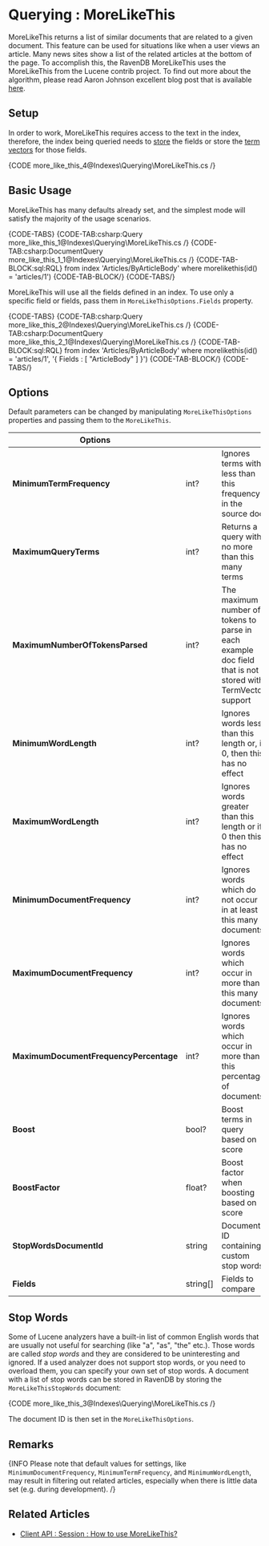 ﻿# Querying : MoreLikeThis

MoreLikeThis returns a list of similar documents that are related to a given document. This feature can be used for situations like when a user views an article. Many news sites show a list of the related articles at the bottom of the page. To accomplish this, the RavenDB MoreLikeThis uses the MoreLikeThis from the Lucene contrib project. To find out more about the algorithm, please read Aaron Johnson excellent blog post that is available [here](http://cephas.net/blog/2008/03/30/how-morelikethis-works-in-lucene/).      

## Setup

In order to work, MoreLikeThis requires access to the text in the index, therefore, the index being queried needs to [store](../../indexes/storing-data-in-index) the fields or store the [term vectors](../../indexes/using-term-vectors) for those fields.

{CODE more_like_this_4@Indexes\Querying\MoreLikeThis.cs /}

## Basic Usage

MoreLikeThis has many defaults already set, and the simplest mode will satisfy the majority of the usage scenarios.

{CODE-TABS}
{CODE-TAB:csharp:Query more_like_this_1@Indexes\Querying\MoreLikeThis.cs /}
{CODE-TAB:csharp:DocumentQuery more_like_this_1_1@Indexes\Querying\MoreLikeThis.cs /}
{CODE-TAB-BLOCK:sql:RQL}
from index 'Articles/ByArticleBody' 
where morelikethis(id() = 'articles/1')
{CODE-TAB-BLOCK/}
{CODE-TABS/}

MoreLikeThis will use all the fields defined in an index. To use only a specific field or fields, pass them in `MoreLikeThisOptions.Fields` property.

{CODE-TABS}
{CODE-TAB:csharp:Query more_like_this_2@Indexes\Querying\MoreLikeThis.cs /}
{CODE-TAB:csharp:DocumentQuery more_like_this_2_1@Indexes\Querying\MoreLikeThis.cs /}
{CODE-TAB-BLOCK:sql:RQL}
from index 'Articles/ByArticleBody' 
where morelikethis(id() = 'articles/1', '{ Fields : [ "ArticleBody" ] }')
{CODE-TAB-BLOCK/}
{CODE-TABS/}

## Options

Default parameters can be changed by manipulating `MoreLikeThisOptions` properties and passing them to the `MoreLikeThis`.

| Options | | |
| ------------- | ------------- | ----- |
| **MinimumTermFrequency** | int? | Ignores terms with less than this frequency in the source doc |
| **MaximumQueryTerms** | int? | Returns a query with no more than this many terms |
| **MaximumNumberOfTokensParsed** | int? | The maximum number of tokens to parse in each example doc field that is not stored with TermVector support |
| **MinimumWordLength** | int? | Ignores words less than this length or, if 0, then this has no effect |
| **MaximumWordLength** | int? | Ignores words greater than this length or if 0 then this has no effect |
| **MinimumDocumentFrequency** | int? | Ignores words which do not occur in at least this many documents |
| **MaximumDocumentFrequency** | int? | Ignores words which occur in more than this many documents |
| **MaximumDocumentFrequencyPercentage** | int? | Ignores words which occur in more than this percentage of documents |
| **Boost** | bool? | Boost terms in query based on score |
| **BoostFactor** | float? |  Boost factor when boosting based on score |
| **StopWordsDocumentId** | string | Document ID containing custom stop words |
| **Fields** | string[] | Fields to compare |

## Stop Words

Some of Lucene analyzers have a built-in list of common English words that are usually not useful for searching (like "a", "as", "the" etc.). Those words are called 
*stop words* and they are considered to be uninteresting and ignored. If a used analyzer does not support stop words, or you need to overload them, you can specify your own set of stop words.
A document with a list of stop words can be stored in RavenDB by storing the `MoreLikeThisStopWords` document:

{CODE more_like_this_3@Indexes\Querying\MoreLikeThis.cs /}

The document ID is then set in the `MoreLikeThisOptions`.

## Remarks

{INFO Please note that default values for settings, like `MinimumDocumentFrequency`, `MinimumTermFrequency`, and `MinimumWordLength`, may result in filtering out related articles, especially when there is little data set (e.g. during development). /}

## Related Articles

- [Client API : Session : How to use MoreLikeThis?](../../client-api/session/querying/how-to-use-morelikethis)
